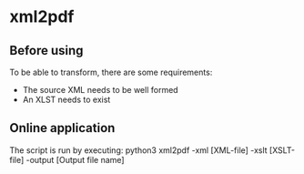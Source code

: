 # xml2pdf

## Before using
To be able to transform, there are some requirements:
- The source XML needs to be well formed
- An XLST needs to exist


## Online application
The script is run by executing:
  python3 xml2pdf -xml [XML-file] -xslt [XSLT-file] -output [Output file name]
